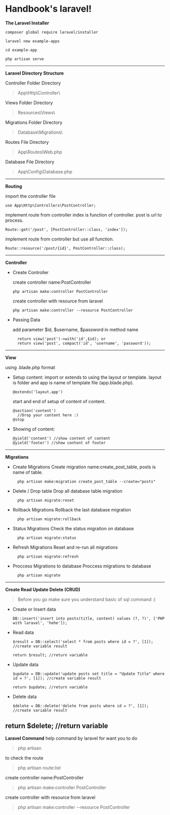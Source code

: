 # Handbook's laravel!

**The Laravel Installer**

    composer global require laravel/installer

    laravel new example-apps

    cd example-app

    php artisan serve

---

**Laravel Directory Structure**

Controller Folder Directory

> App\Http\Controller\

Views Folder Directory

> Resources\Views\

Migrations Folder Directory

> Database\Migrations\

Routes File Directory

> App\Routes\Web.php

Database File Directory

> App\Config\Database.php

---

**Routing**

import the controller file

    use App\Http\Controllers\PostController;

implement route from controller index is function of controller. post is url to process.

    Route::get('/post', [PostController::class, 'index']);

implement route from controller but use all function.

    Route::resource('/post/{id}', PostController::class);

---

**Controller**

- Create Controller

  create controller name:PostController

      php artisan make:controller PostController

  create controller with resource from laravel

      php artisan make:controller --resource PostController

- Passing Data

  add parameter $id, $username, $password in method name

	    return view('post')->with('id',$id); or
	    return view('post', compact('id', 'username', 'password'));

---

**View**

using .blade.php format

- Setup content:
  import or extends to using the layout or template. layout is folder and app is name of template file (app.blade.php).

      @extends('layout.app')
	start  and end of setup of content of content.

	  @section('content')
	    //Drop your content here :)
	  @stop

- Showing of content:

      @yield('content') //show content of content
      @yield('footer') //show content of footer

---

**Migrations**

- Create Migrations
  Create migration name:create_post_table, posts is name of table.

        php artisan make:migration create_post_table --create="posts"

- Delete / Drop table
  Drop all database table migration

        php artisan migrate:reset

- Rollback Migrations
  Rollback the last database migration

        php artisan migrate:rollback

- Status Migrations
  Check the status migration on database

        php artisan migrate:status

- Refresh Migrations
  Reset and re-run all migrations

        php artisan migrate:refresh

- Proccess Migrations to database
  Proccess migrations to database

        php artisan migrate

---
**Create Read Update Delete (CRUD)**

> Before you go make sure you understand basic of sql command :)

- Create or Insert data

	  DB::insert('insert into posts(title, content) values (?, ?)', ['PHP with laravel', 'hehe']);

- Read data

	  $result = DB::select('select * from posts where id = ?', [1]); //create variable result
	    
	  return $result; //return variable

- Update data

	  $update = DB::update('update posts set title = "Update Title" where id = ?', [1]); //create variable result
	    
	  return $update; //return variable

- Delete data

	  $delete = DB::delete('delete from posts where id = ?', [1]); //create variable result

return $delete; //return variable
---

**Laravel Command**
help command by laravel for want you to do

> php artisan

to check the route

> php artisan route:list

create controller name:PostController

> php artisan make:controller PostController

create controller with resource from laravel

> php artisan make:controller --resource PostController

